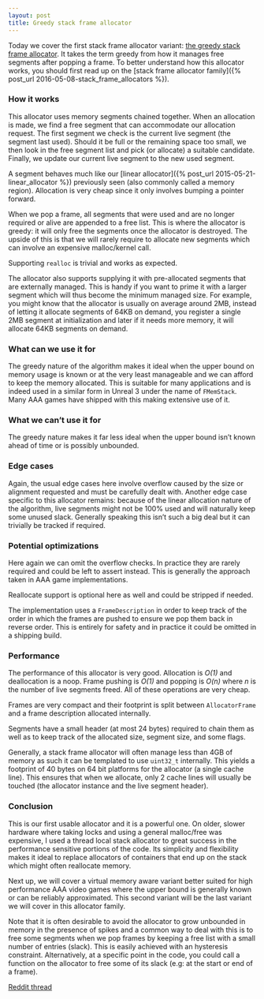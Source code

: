 ```yaml
---
layout: post
title: Greedy stack frame allocator
---
```

Today we cover the first stack frame allocator variant: [the greedy stack frame allocator](https://github.com/nfrechette/gin/blob/master/include/gin/stack_frame_allocator.h). It takes the term greedy from how it manages free segments after popping a frame. To better understand how this allocator works, you should first read up on the [stack frame allocator family]({% post_url 2016-05-08-stack_frame_allocators %}).

### How it works

This allocator uses memory segments chained together. When an allocation is made, we find a free segment that can accommodate our allocation request. The first segment we check is the current live segment (the segment last used). Should it be full or the remaining space too small, we then look in the free segment list and pick (or allocate) a suitable candidate. Finally, we update our current live segment to the new used segment.

A segment behaves much like our [linear allocator]({% post_url 2015-05-21-linear_allocator %}) previously seen (also commonly called a memory region). Allocation is very cheap since it only involves bumping a pointer forward.

When we pop a frame, all segments that were used and are no longer required or alive are appended to a free list. This is where the allocator is greedy: it will only free the segments once the allocator is destroyed. The upside of this is that we will rarely require to allocate new segments which can involve an expensive malloc/kernel call.

Supporting `realloc` is trivial and works as expected.

The allocator also supports supplying it with pre-allocated segments that are externally managed. This is handy if you want to prime it with a larger segment which will thus become the minimum managed size. For example, you might know that the allocator is usually on average around 2MB, instead of letting it allocate segments of 64KB on demand, you register a single 2MB segment at initialization and later if it needs more memory, it will allocate 64KB segments on demand.

### What can we use it for

The greedy nature of the algorithm makes it ideal when the upper bound on memory usage is known or at the very least manageable and we can afford to keep the memory allocated. This is suitable for many applications and is indeed used in a similar form in Unreal 3 under the name of `FMemStack`. Many AAA games have shipped with this making extensive use of it.

### What we can’t use it for

The greedy nature makes it far less ideal when the upper bound isn’t known ahead of time or is possibly unbounded.

### Edge cases

Again, the usual edge cases here involve overflow caused by the size or alignment requested and must be carefully dealt with. Another edge case specific to this allocator remains: because of the linear allocation nature of the algorithm, live segments might not be 100% used and will naturally keep some unused slack. Generally speaking this isn’t such a big deal but it can trivially be tracked if required.

### Potential optimizations

Here again we can omit the overflow checks. In practice they are rarely required and could be left to assert instead. This is generally the approach taken in AAA game implementations.

Reallocate support is optional here as well and could be stripped if needed.

The implementation uses a `FrameDescription` in order to keep track of the order in which the frames are pushed to ensure we pop them back in reverse order. This is entirely for safety and in practice it could be omitted in a shipping build.

### Performance

The performance of this allocator is very good. Allocation is *O(1)* and deallocation is a noop. Frame pushing is *O(1)* and popping is *O(n)* where *n* is the number of live segments freed. All of these operations are very cheap.

Frames are very compact and their footprint is split between `AllocatorFrame` and a frame description allocated internally.

Segments have a small header (at most 24 bytes) required to chain them as well as to keep track of the allocated size, segment size, and some flags.

Generally, a stack frame allocator will often manage less than 4GB of memory as such it can be templated to use `uint32_t` internally. This yields a footprint of 40 bytes on 64 bit platforms for the allocator (a single cache line). This ensures that when we allocate, only 2 cache lines will usually be touched (the allocator instance and the live segment header).

### Conclusion

This is our first usable allocator and it is a powerful one. On older, slower hardware where taking locks and using a general malloc/free was expensive, I used a thread local stack allocator to great success in the performance sensitive portions of the code. Its simplicity and flexibility makes it ideal to replace allocators of containers that end up on the stack which might often reallocate memory.

Next up, we will cover a virtual memory aware variant better suited for high performance AAA video games where the upper bound is generally known or can be reliably approximated. This second variant will be the last variant we will cover in this allocator family.

Note that it is often desirable to avoid the allocator to grow unbounded in memory in the presence of spikes and a common way to deal with this is to free some segments when we pop frames by keeping a free list with a small number of entries (slack). This is easily achieved with an hysteresis constraint. Alternatively, at a specific point in the code, you could call a function on the allocator to free some of its slack (e.g: at the start or end of a frame).

[Reddit thread](https://www.reddit.com/r/programming/comments/4ihr38/memory_allocators_explained_the_greedy_stack/)
